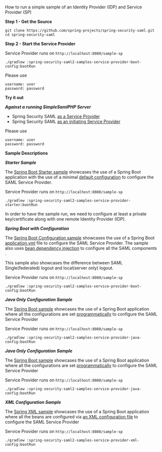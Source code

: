 
How to run a simple sample of an Identity Provider (IDP) and Service Provider (SP)

**Step 1 - Get the Source** 

    git clone https://github.com/spring-projects/spring-security-saml.git
    cd spring-security-saml

**Step 2 - Start the Service Provider**

Service Provider runs on `http://localhost:8080/sample-sp`

    ./gradlew :spring-security-saml2-samples-service-provider-boot-config:bootRun

Please use

    username: user
    password: password
    
**Try it out**

***Against a running SimpleSamlPHP Server***

* Spring Security SAML [as a Service Provider](http://localhost:8080/sample-sp)
* Spring Security SAML [as an initiating Service Provider](http://localhost/saml/sp/authenticate/simplesamlphp)

Please use

    username: user
    password: password

**Sample Descriptions**

***Starter Sample***

The [Spring Boot Starter sample](service-provider/starter) showcases the use of 
a Spring Boot application with the use of a minimal 
[default configuration](service-provider/starter/src/main/java/org/springframework/security/saml/samples/SecurityConfig.java)
to configure the SAML Service Provider. 

Service Provider runs on `http://localhost:8080/sample-sp`

    ./gradlew :spring-security-saml2-samples-service-provider-starter:bootRun

In order to have the sample run, we need to configure at least a private key/certificate
along with one remote Identity Provider (IDP). 

***Spring Boot with Configuration***

The [Spring Boot Configuration sample](service-provider/boot-config) showcases the use of 
a Spring Boot [application.yml](service-provider/boot-config/src/main/resources/application.yml) file
to configure the SAML Service Provider. The sample also uses 
[bean dependency injection](service-provider/boot-config/src/main/java/org/springframework/security/saml/samples/SecurityConfig.java)
to configure all the SAML components  .

This sample also showcases the difference between SAML Single(federated) logout and local(server only) logout.

Service Provider runs on `http://localhost:8080/sample-sp`

    ./gradlew :spring-security-saml2-samples-service-provider-boot-config:bootRun

***Java Only Configuration Sample***

The [Spring Boot sample](service-provider/java-config) showcases the use of 
a Spring Boot application where all the configurations are set 
[programmatically]((service-provider/java-config/src/main/java/org/springframework/security/saml/samples/SecurityConfig.java))
to configure the SAML Service Provider

Service Provider runs on `http://localhost:8080/sample-sp`

    ./gradlew :spring-security-saml2-samples-service-provider-java-config:bootRun

***Java Only Configuration Sample***

The [Spring Boot sample](service-provider/java-config) showcases the use of 
a Spring Boot application where all the configurations are set 
[programmatically]((service-provider/java-config/src/main/java/org/springframework/security/saml/samples/SecurityConfig.java))
to configure the SAML Service Provider

Service Provider runs on `http://localhost:8080/sample-sp`

    ./gradlew :spring-security-saml2-samples-service-provider-java-config:bootRun

***XML Configuration Sample***

The [Spring XML sample](service-provider/xml-config) showcases the use of 
a Spring Boot application where all the beans are configured via
[an XML configuration file]((service-provider/xml-config/src/main/resources/applicationContext.xml))
to configure the SAML Service Provider

Service Provider runs on `http://localhost:8080/sample-sp`

    ./gradlew :spring-security-saml2-samples-service-provider-xml-config:bootRun
